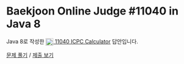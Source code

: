 # Baekjoon Online Judge #11040 in Java 8
Java 8로 작성한 [<img src="https://static.solved.ac/tier_small/13.svg" height="20" align="center">
11040 ICPC Calculator](https://www.acmicpc.net/problem/11040) 답안입니다.

[문제 풀기](https://www.acmicpc.net/problem/11040) /
[제출 보기](https://www.acmicpc.net/source/88063964)
